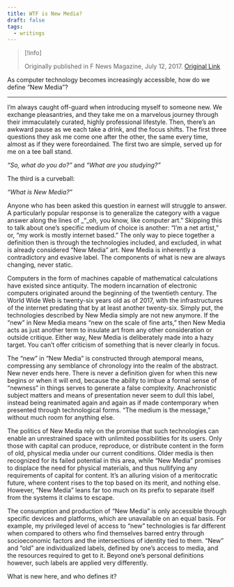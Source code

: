 ```yaml
---
title: WTF is New Media?
draft: false
tags:
  - writings
---
```

> [!info] 
> 
> Originally published in F News Magazine, July 12, 2017. [Original Link](https://fnewsmagazine.com/2017/07/wtf-is-new-media/)

As computer technology becomes increasingly accessible, how do we define “New Media”?

---

I’m always caught off-guard when introducing myself to someone new. We exchange pleasantries, and they take me on a marvelous journey through their immaculately curated, highly professional lifestyle. Then, there’s an awkward pause as we each take a drink, and the focus shifts. The first three questions they ask me come one after the other, the same every time, almost as if they were foreordained. The first two are simple, served up for me on a tee ball stand. 

_“So, what do you do?”_ and _“What are you studying?”_

The third is a curveball:

_“What is New Media?”_

Anyone who has been asked this question in earnest will struggle to answer. A particularly popular response is to generalize the category with a vague answer along the lines of _“_oh, you know, like computer art.” Skipping this to talk about one’s specific medium of choice is another: “I’m a net artist,” or, “my work is mostly internet based.” The only way to piece together a definition then is through the technologies included, and excluded, in what is already considered “New Media” art. New Media is inherently a contradictory and evasive label. The components of what is new are always changing, never static.

Computers in the form of machines capable of mathematical calculations have existed since antiquity. The modern incarnation of electronic computers originated around the beginning of the twentieth century. The World Wide Web is twenty-six years old as of 2017, with the infrastructures of the internet predating that by at least another twenty-six. Simply put, the technologies described by New Media simply are not new anymore. If the “new” in New Media means “new on the scale of fine arts,” then New Media acts as just another term to insulate art from any other consideration or outside critique. Either way, New Media is deliberately made into a hazy target. You can’t offer criticism of something that is never clearly in focus.

The “new” in “New Media” is constructed through atemporal means, compressing any semblance of chronology into the realm of the abstract. New never ends here. There is never a definition given for when this new begins or when it will end, because the ability to imbue a formal sense of “newness” in things serves to generate a false complexity. Anachronistic subject matters and means of presentation never seem to dull this label, instead being reanimated again and again as if made contemporary when presented through technological forms. “The medium is the message,” without much room for anything else.

The politics of New Media rely on the promise that such technologies can enable an unrestrained space with unlimited possibilities for its users. Only those with capital can produce, reproduce, or distribute content in the form of old, physical media under our current conditions. Older media is then recognized for its failed potential in this area, while “New Media” promises to displace the need for physical materials, and thus nullifying any requirements of capital for content. It’s an alluring vision of a meritocratic future, where content rises to the top based on its merit, and nothing else. However, “New Media” leans far too much on its prefix to separate itself from the systems it claims to escape.

The consumption and production of “New Media” is only accessible through specific devices and platforms, which are unavailable on an equal basis. For example, my privileged level of access to “new” technologies is far different when compared to others who find themselves barred entry through socioeconomic factors and the intersections of identity tied to them. “New” and “old” are individualized labels, defined by one’s access to media, and the resources required to get to it. Beyond one’s personal definitions however, such labels are applied very differently.

What is new here, and who defines it?

